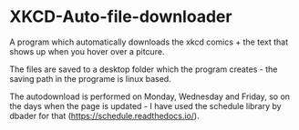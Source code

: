 # XKCD-Auto-file-downloader
A program which automatically downloads the xkcd comics + the text that shows up when you hover over a pitcure.

The files are saved to a desktop folder which the program creates - the saving path in the programe is linux based.

The autodownload is performed on Monday, Wednesday and Friday, so on the days when the page is updated - I have used 
the schedule library by dbader for that (https://schedule.readthedocs.io/).
